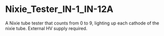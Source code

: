 # Nixie_Tester_IN-1_IN-12A
A Nixie tube tester that counts from 0 to 9, lighting up each cathode of the nixie tube. External HV supply required.
